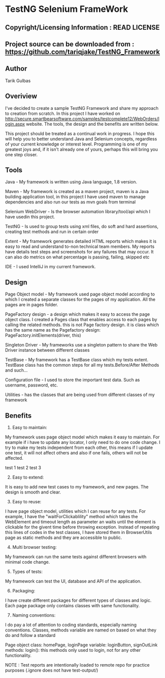 TestNG Selenium FrameWork
============================

Copyright/Licensing Information : READ LICENSE
---
Project source can be downloaded from : https://github.com/tariqjake/TestNG_Framework
----
Author
--------
Tarik Gulbas

Overiview
--------

 I've decided to create a sample TestNG Framework and share my approach to creation from scratch. In this project I have worked on http://secure.smartbearsoftware.com/samples/testcomplete12/WebOrders/login.aspx website. The tools, the design and the benefits are written below.

 This project should be treated as a continual work in progress. I hope this will help you to better understand Java and Selenium concepts, regardless of your current knowledge or interest level. Programming is one of my greatest joys and, if it isn't already one of yours, perhaps this will bring you one step closer.





Tools
-------

Java - My framework is written using Java language, 1.8 version.

Maven - My framework is created as a maven project, maven is a Java building application tool, in this project I have used maven to manage dependencies and also run our tests as mvn goals from terminal

Selenium WebDriver - Is the browser automation library/tool/api  which I have usedin this project.

TestNG - Is used to group tests using xml files, do soft and hard assertions, creating test methods and run in certain order

Extent - My framework generates detailed HTML reports which makes it is easy to read and understand to-non technical team members. My reports have details test steps and screenshots for any failures that may occur. It can also do metrics on what percentage is passing, failing, skipped etc

IDE - I used IntelliJ in my current framework.




Design
-------

Page Object model - My framework used page object model according to which I created a separate classes for the pages of my application. All the pages are in pages folder.

PageFactory design - a design which makes it easy to access the page object class. I created a Pages class that enables access to each pages by calling the related methods.
this is not Page factory design. it is class which has the same name as the Pagefactory design:
PageFactory.initElements(driver, this)

Singleton Driver - My frameworks use a singleton pattern to share the Web Driver instance between different classes

TestBase - My framework has a TestBase class which my tests extent. TestBase class has the common steps for all my tests.Before/After Methods and such...

Configuration file - I used to store the important test data. Such as username, password, etc.

Utilities - has the classes that are being used from different classes of my framework




Benefits
-------

1) Easy to maintain:

My framework uses page object model which makes it easy to maintain. For example if i have to update any locator, I only need to do one code change.
I try to make my tests independent from each other, this means if I update one test, it will not affect others and also if one fails, others will not be affected.

test 1
test 2
test 3

2) Easy to extend:

It is easy to add new test cases to my framework, and new pages. The design is smooth and clear.

3) Easy to reuse:

I have page object model, utilities which I can reuse for any tests. For example, I have the "waitForClickablility" method which takes the WebElement and timeout length as parameter an waits until the element is clickable for the givent time before throwing exception. Instead of repeating this lines of codes in the test classes, I have stored them in BrowserUtils page as static methods and they are accessible to public.

4) Multi browser testing:

My framework can run the same tests against different browsers with minimal code change.

5) Types of tests:

My framework can test the UI, database and API of the application.

6) Packaging:

I have create different packages for different types of classes and logic. Each page package only contains classes with same functionality.

7) Naming conventions:

I do pay a lot of attention to coding standards, especially naming conventions. Classes, methods variable are named on based on what they do and follow a standard

Page object class:
homePage, loginPage
variable: loginButton, signOutLink
methods: login(): this methods only used to login, not for any other functionality.



NOTE : Test reports are intentionally loaded to remote repo for practice purposes
(.ignore does not have test-output/)